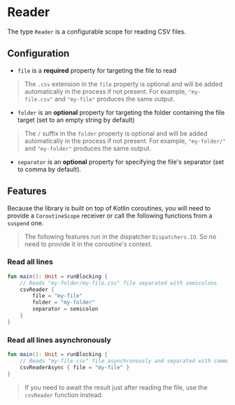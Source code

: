 # Reader

The type `Reader` is a configurable scope for reading CSV files.

## Configuration

- `file` is a **required** property for targeting the file to read

> The `.csv` extension in the `file` property is optional and will be added
> automatically in the process if not present.
> For example, `"my-file.csv"` and `"my-file"` produces the same output.

- `folder` is an **optional** property for targeting the folder containing the
  file target (set to an empty string by default)

> The `/` suffix in the `folder` property is optional and will be added
> automatically in the process if not present.
> For example, `"my-folder/"` and `"my-folder"` produces the same output.

- `separator` is an **optional** property for specifying the file's separator
  (set to comma by default).

## Features

Because the library is built on top of Kotlin coroutines, you will need to
provide a `CoroutineScope` receiver or call the following functions from
a `suspend` one.

> The following features run in the dispatcher `Dispatchers.IO`.
> So no need to provide it in the coroutine's context.

### Read all lines

```kotlin
fun main(): Unit = runBlocking {
    // Reads "my-folder/my-file.csv" file separated with semicolons
    csvReader {
        file = "my-file"
        folder = "my-folder"
        separator = semicolon
    }
}
```

### Read all lines asynchronously

```kotlin
fun main(): Unit = runBlocking {
    // Reads "my-file.csv" file asynchronously and separated with commas
    csvReaderAsync { file = "my-file" }
}
```

> If you need to await the result just after reading the file, use the
> `csvReader` function instead.
